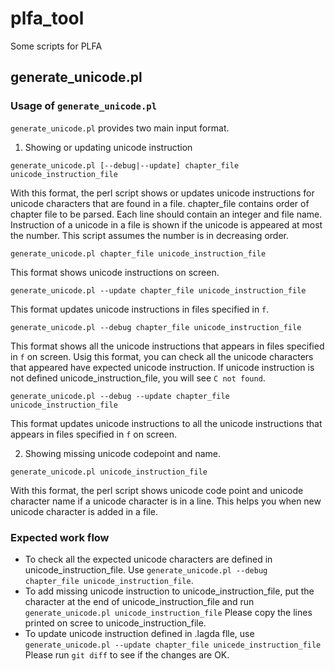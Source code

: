 # plfa_tool
Some scripts for PLFA

## generate_unicode.pl

### Usage of `generate_unicode.pl`

`generate_unicode.pl` provides two main input format.

1. Showing or updating unicode instruction

`generate_unicode.pl [--debug|--update] chapter_file unicode_instruction_file`

With this format, the perl script shows or updates unicode instructions for unicode characters
that are found in a file.
chapter_file contains order of chapter file to be parsed.
Each line should contain an integer and file name. Instruction of a unicode in a file is shown
if the unicode is appeared at most the number. This script assumes the number is in decreasing order.

`generate_unicode.pl chapter_file unicode_instruction_file`

This format shows unicode instructions on screen.

`generate_unicode.pl --update chapter_file unicode_instruction_file`

This format updates unicode instructions in files specified in `f`.

`generate_unicode.pl --debug chapter_file unicode_instruction_file`

This format shows all the unicode instructions that appears in files specified in `f` on screen.
Usig this format, you can check all the unicode characters that appeared have expected unicode instruction.
If unicode instruction is not defined unicode_instruction_file, you will see
`C not found`.

`generate_unicode.pl --debug --update chapter_file unicode_instruction_file`

This format updates unicode instructions to all the unicode instructions that appears in files specified in `f` on screen.


2. Showing missing unicode codepoint and name.

`generate_unicode.pl unicode_instruction_file`

With this format, the perl script shows unicode code point and unicode character name if
a unicode character is in a line. This helps you when new unicode character is added in a file.

### Expected work flow

- To check all the expected unicode characters are defined in unicode_instruction_file.
  Use `generate_unicode.pl --debug chapter_file unicode_instruction_file`.
- To add missing unicode instruction to unicode_instruction_file,
  put the character at the end of unicode_instruction_file and run
  `generate_unicode.pl unicode_instruction_file`
  Please copy the lines printed on scree to unicode_instruction_file.
- To update unicode instruction defined in .lagda flle, use
  `generate_unicode.pl --update chapter_file unicede_instruction_file`
  Please run `git diff` to see if the changes are OK.


